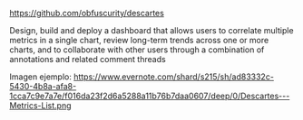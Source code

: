 https://github.com/obfuscurity/descartes

Design, build and deploy a dashboard that allows users to correlate multiple metrics in a single chart, review long-term trends across one or more charts, and to collaborate with other users through a combination of annotations and related comment threads

Imagen ejemplo: https://www.evernote.com/shard/s215/sh/ad83332c-5430-4b8a-afa8-1cca7c9e7a7e/f016da23f2d6a5288a11b76b7daa0607/deep/0/Descartes---Metrics-List.png
